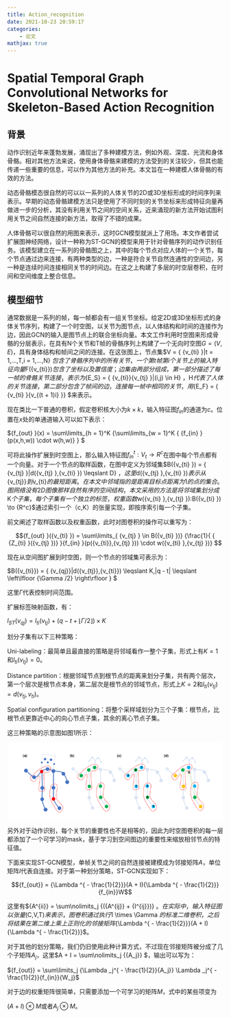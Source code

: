 ```yaml
---
title: Action_recognition
date: 2021-10-23 20:59:17
categories:
    - 论文
mathjax: true
---
```


# Spatial Temporal Graph Convolutional Networks for Skeleton-Based Action Recognition

## 背景

动作识别近年来蓬勃发展，涌现出了多种建模方法，例如外观、深度、光流和身体骨骼。相对其他方法来说，使用身体骨骼来建模的方法受到的关注较少，但其也能传递一些重要的信息，可以作为其他方法的补充。本文旨在一种建模人体骨骼的有效的方法。

<!-- more -->

动态骨骼模态很自然的可以以一系列的人体关节的2D或3D坐标形成的时间序列来表示。早期的动态骨骼建模方法只是使用了不同时刻的关节坐标来形成特征向量再做进一步的分析，其没有利用关节之间的空间关系，近来涌现的新方法开始试图利用关节之间自然连接的新方法，取得了不错的成果。

人体骨骼可以很自然的用图来表示，这时GCN模型就派上了用场。本文作者尝试扩展图神经网络，设计一种称为ST-GCN的模型来用于针对骨骼序列的动作识别任务。该模型建立在一系列的骨骼图之上，其中的每个节点对应人体的一个关节，每个节点通过边来连接，有两种类型的边，一种是符合关节自然连通性的空间边，另一种是连续时间连接相同关节的时间边。在这之上构建了多层的时空层卷积，在时间和空间维度上整合信息。

## 模型细节

通常数据是一系列的帧，每一帧都会有一组关节坐标。给定2D或3D坐标形式的身体关节序列，构建了一个时空图，以关节为图节点，以人体结构和时间的连接作为边，因此GCN的输入是图节点上的联合坐标向量。本文工作利用时空图来形成骨骼的分层表示，在具有N个关节和T帧的骨骼序列上构建了一个无向时空图$G = (V,E)$，具有身体结构和帧间之间的连接。在这张图上，节点集$V = \{ {v_{ti} }|t = 1,...,T,i = 1,...,N\} $包含了骨骼序列中的所有关节，一个第t帧第i个关节上的输入特征向量$F({v_{ti}})$包含了坐标以及置信度；边集由两部分组成，第一部分描述了每一帧的骨骼关节连接，表示为${E_S} = \{ {v_{ti}}{v_{tj} }|(i,j) \in H\} $，$H$代表了人体的关节连接，第二部分包含了帧间的边，连接每一帧中相同的关节，用${E_F} = \{ {v_{ti} }{v_{(t + 1)i} }\} $来表示。

现在类比一下普通的卷积，假定卷积核大小为$k \times k$，输入特征图$f_{in}$的通道为$c$。位置在$x$处的单通道输入可以如下表示：

${f_{out} }(x) = \sum\limits_{h = 1}^K {\sum\limits_{w = 1}^K { {f_{in} }(p(x,h,w)) \cdot w(h,w)} } $

可将此操作扩展到时空图上，那么输入特征图$f_{in}^t:{V_t} \to {R^c}$在图中每个节点都有一个向量。对于一个节点的取样函数，在图中定义为邻域集$B({v_{ti} }) = \{ {v_{tj} }|d({v_{tj} },{v_{ti} }) \leqslant D\} $，这里$d({v_{tj} },{v_{ti} })$表示从${v_{tj}}$到$v_{ti}$的最短距离。在本文中邻域指的是距离目标点距离为1的点的集合。图网络没有2D图像那样自然有序的空间结构，本文采用的方法是将邻域集划分成$K$个子集，每个子集有一个独立的标签，权重函数$w({v_{ti} },{v_{tj} }):B({v_{ti} }) \to {R^c}$通过索引一个（c,K）的张量实现，即按序索引每一个子集。

前文阐述了取样函数以及权重函数，此时对图卷积的操作可以重写为：

$${f_{out} }({v_{ti} }) = \sum\limits_{ {v_{tj} } \in B({v_{ti} })} {\frac{1}{ { {Z_{ti} }({v_{tj} })} }{f_{in} }(p({v_{ti}},{v_{tj} })) \cdot w({v_{ti} },{v_{tj} })} $$

现在从空间图扩展到时空图，则一个节点的邻域集可表示为：

$B({v_{ti}}) = \{ {v_{qj}}|d({v_{tj}},{v_{ti}}) \leqslant K,|q - t| \leqslant \left\lfloor {\Gamma /2} \right\rfloor \} $

这里$\Gamma$代表控制时间范围。

扩展标签映射函数，有：

${l_{ST}}({v_{qj}}) = {l_{ti}}({v_{tj}}) + (q - t + \left\lfloor {\Gamma /2} \right\rfloor ) \times K$

划分子集有以下三种策略：

Uni-labeling：最简单且最直接的策略是将邻域看作一整个子集，形式上有$K=1$和${l_{ti}}({v_{tj}}) = 0$。

Distance partition：根据邻域节点到根节点的距离来划分子集，共有两个层次，第一个层次是根节点本身，第二层次是根节点的邻域节点，形式上$K=2$和${l_{ti}}({v_{tj}}) = d({v_{tj}},{v_{ti}})$。

Spatial configuration partitioning：将整个采样域划分为三个子集：根节点，比根节点更靠近中心的向心节点子集，其余的离心节点子集。

这三种策略的示意图如图1所示：

![](\img\STG1.png)

另外对于动作识别，每个关节的重要性也不是相等的，因此为时空图卷积的每一层都添加了一个可学习的mask，基于学习到空间图边的重要性来缩放相邻节点的特征值。

下面来实现ST-GCN模型，单帧关节之间的自然连接被建模成为邻接矩阵$A$，单位矩阵$I$代表自连接。对于第一种划分策略，ST-GCN实现如下：

$${f_{out}} = {\Lambda ^{ - \frac{1}{2}}}(A + I){\Lambda ^{ - \frac{1}{2}}}{f_{in}}W$$

这里有${A^{ii}} = \sum\nolimits_j {({A^{ij}} + {I^{ij}})} $。在实际中，输入特征图以张量$(C,V,T)$来表示，图卷积通过执行$1 \times \Gamma $的标准二维卷积，之后将结果在第二维上乘上正则化的邻接矩阵${\Lambda ^{ - \frac{1}{2}}}(A + I){\Lambda ^{ - \frac{1}{2}}}$。

对于其他的划分策略，我们仍旧使用此种计算方式，不过现在邻接矩阵被分成了几个子矩阵$A_j$，这里$A + I = \sum\nolimits_j {{A_j}} $，输出可以写为：

${f_{out}} = \sum\limits_j {\Lambda _j^{ - \frac{1}{2}}{A_j}} \Lambda _j^{ - \frac{1}{2}}{f_{in}}{W_j}$

对于边的权重矩阵很简单，只需要添加一个可学习的矩阵$M$，式中的某些项变为

$(A + I) \otimes M$或者${A_j} \otimes M$。




